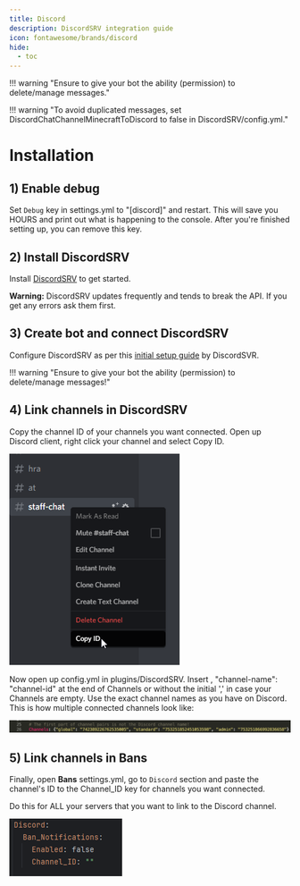 ```yaml
---
title: Discord
description: DiscordSRV integration guide
icon: fontawesome/brands/discord
hide:
  - toc
---
```



!!! warning "Ensure to give your bot the ability (permission) to delete/manage messages."

!!! warning "To avoid duplicated messages, set DiscordChatChannelMinecraftToDiscord to false in DiscordSRV/config.yml."

# Installation

## 1) Enable debug

Set `Debug` key in settings.yml to "[discord]" and restart. This will save you HOURS and print out what is happening to the console. After you're finished setting up, you can remove this key.

## 2) Install DiscordSRV

Install [DiscordSRV](https://www.spigotmc.org/resources/discordsrv.18494/) to get started.

**Warning:** DiscordSRV updates frequently and tends to break the API. If you get any errors ask them first.

## 3) Create bot and connect DiscordSRV

Configure DiscordSRV as per this [initial setup guide](https://docs.discordsrv.com/installation/initial-setup) by DiscordSVR.

!!! warning "Ensure to give your bot the ability (permission) to delete/manage messages!"

## 4) Link channels in DiscordSRV

Copy the channel ID of your channels you want connected. Open up Discord client, right click your channel and select Copy ID.

![image](../../assets/bans/copy-channel-id.png)

Now open up config.yml in plugins/DiscordSRV. Insert , "channel-name": "channel-id" at the end of Channels or without the initial ',' in case your Channels are empty. Use the exact channel names as you have on Discord. This is how multiple connected channels look like:

![image](../../assets/bans/insert-channel-names.png)

## 5) Link channels in **Bans**

Finally, open **Bans** settings.yml, go to `Discord` section and paste the channel's ID to the Channel_ID key for channels you want connected.

Do this for ALL your servers that you want to link to the Discord channel.

![image](../../assets/bans/link-channels.png)

